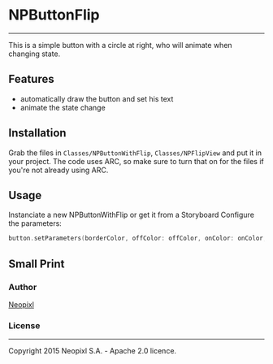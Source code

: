 # NPButtonFlip

***

This is a simple button with a circle at right, who will animate when changing state.


## Features

- automatically draw the button and set his text
- animate the state change

## Installation

Grab the files in `Classes/NPButtonWithFlip`, `Classes/NPFlipView` and put it in your
project. The code uses ARC, so make sure to turn that on for the files if you're
not already using ARC.

## Usage

Instanciate a new NPButtonWithFlip or get it from a Storyboard
Configure the parameters:
```swift
button.setParameters(borderColor, offColor: offColor, onColor: onColor, flipOffImage: imageOff, flipOnImage: imageOn, text: "Button", textFont: textFont)
```

## Small Print

### Author

[Neopixl](http://www.neopixl.com)

### License
-------------------------

Copyright 2015 Neopixl S.A. - Apache 2.0 licence. 